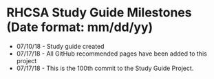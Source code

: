 # RHCSA Study Guide Milestones (Date format: mm/dd/yy)
- 07/10/18 - Study guide created
- 07/17/18 - All GitHub recommended pages have been added to this project
- 07/17/18 - This is the 100th commit to the Study Guide Project.
